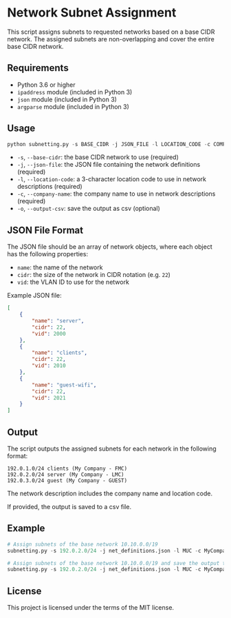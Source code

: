 # Network Subnet Assignment

This script assigns subnets to requested networks based on a base CIDR network. The assigned subnets are non-overlapping and cover the entire base CIDR network.

## Requirements

* Python 3.6 or higher
* `ipaddress` module (included in Python 3)
* `json` module (included in Python 3)
* `argparse` module (included in Python 3)

## Usage

```python
python subnetting.py -s BASE_CIDR -j JSON_FILE -l LOCATION_CODE -c COMPANY_NAME
```

* `-s`, `--base-cidr`: the base CIDR network to use (required)
* `-j`, `--json-file`: the JSON file containing the network definitions (required)
* `-l`, `--location-code`: a 3-character location code to use in network descriptions (required)
* `-c`, `--company-name`: the company name to use in network descriptions (required)
* `-o`, `--output-csv`: save the output as csv (optional)

## JSON File Format

The JSON file should be an array of network objects, where each object has the following properties:

* `name`: the name of the network
* `cidr`: the size of the network in CIDR notation (e.g. `22`)
* `vid`: the VLAN ID to use for the network

Example JSON file:

```json
[
    {
        "name": "server",
        "cidr": 22,
        "vid": 2000
    },
    {
        "name": "clients",
        "cidr": 22,
        "vid": 2010
    },
    {
        "name": "guest-wifi",
        "cidr": 22,
        "vid": 2021
    }
]
```

## Output

The script outputs the assigned subnets for each network in the following format:

```text
192.0.1.0/24 clients (My Company - FMC)
192.0.2.0/24 server (My Company - LMC)
192.0.3.0/24 guest (My Company - GUEST)
```

The network description includes the company name and location code.

If provided, the output is saved to a csv file.

## Example

```python
# Assign subnets of the base network 10.10.0.0/19
subnetting.py -s 192.0.2.0/24 -j net_definitions.json -l MUC -c MyCompany

# Assign subnets of the base network 10.10.0.0/19 and save the output to the csv file
subnetting.py -s 192.0.2.0/24 -j net_definitions.json -l MUC -c MyCompany -o subnets.csv
```

## License

This project is licensed under the terms of the MIT license.
